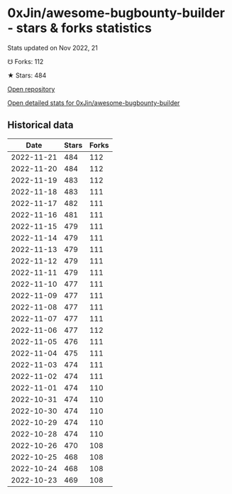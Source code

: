 # 0xJin/awesome-bugbounty-builder - stars & forks statistics

Stats updated on Nov 2022, 21

☋ Forks: 112

★ Stars: 484

[Open repository](https://github.com/0xJin/awesome-bugbounty-builder)

[Open detailed stats for 0xJin/awesome-bugbounty-builder](https://reviewgithub.com/rep/0xJin/awesome-bugbounty-builder)

## Historical data
| Date | Stars | Forks |
|------|-------|-------|
| 2022-11-21 | 484 | 112 | 
| 2022-11-20 | 484 | 112 | 
| 2022-11-19 | 483 | 112 | 
| 2022-11-18 | 483 | 111 | 
| 2022-11-17 | 482 | 111 | 
| 2022-11-16 | 481 | 111 | 
| 2022-11-15 | 479 | 111 | 
| 2022-11-14 | 479 | 111 | 
| 2022-11-13 | 479 | 111 | 
| 2022-11-12 | 479 | 111 | 
| 2022-11-11 | 479 | 111 | 
| 2022-11-10 | 477 | 111 | 
| 2022-11-09 | 477 | 111 | 
| 2022-11-08 | 477 | 111 | 
| 2022-11-07 | 477 | 111 | 
| 2022-11-06 | 477 | 112 | 
| 2022-11-05 | 476 | 111 | 
| 2022-11-04 | 475 | 111 | 
| 2022-11-03 | 474 | 111 | 
| 2022-11-02 | 474 | 111 | 
| 2022-11-01 | 474 | 110 | 
| 2022-10-31 | 474 | 110 | 
| 2022-10-30 | 474 | 110 | 
| 2022-10-29 | 474 | 110 | 
| 2022-10-28 | 474 | 110 | 
| 2022-10-26 | 470 | 108 | 
| 2022-10-25 | 468 | 108 | 
| 2022-10-24 | 468 | 108 | 
| 2022-10-23 | 469 | 108 | 

